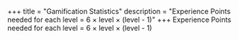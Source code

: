 +++
title = "Gamification Statistics"
description = "Experience Points needed for each level = 6 × level × (level - 1)"
+++
Experience Points needed for each level = 6 × level × (level - 1)

